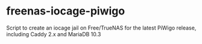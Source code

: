 # freenas-iocage-piwigo
 Script to create an iocage jail on Free/TrueNAS for the latest PiWigo release, including Caddy 2.x and MariaDB 10.3
